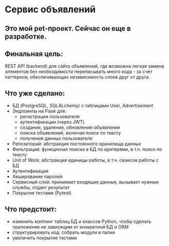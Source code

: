 # Сервис объявлений
Это мой pet-проект. Сейчас он еще в разработке.
---

## Финальная цель:
REST API (backend) для сайта объявлений, где возможна легкая замена элементов без необходимости переписывать много кода - за счет паттернов, обеспечивающих независимость слоев друг от друга.

## Что уже сделано:
- БД (PostgreSQL, SQLALchemy) с таблицами User, Advertisement
- Эндпоинты на Flask для:
  - регистрации пользователя
  - аутентификации (через JWT)
  - создания, удаления, обновления объявления
  - поиска объявлений, включая поиск по тексту
  - получения данных пользователя
- Репозиторий: абстракция постоянного хранилища данных
- Фильтрация: функционал поиска в БД по критерями, в т.ч. поиск по тексту
- Unit of Work: абстракция единицы работы, в т.ч. сеансов работы с БД
- Аутентификация
- Хеширование паролей
- Сервисный слой: принимает входящие данные, вызывает нужные службы, отдает результат
- Покрытие тестами (Pytest)


## Что предстоит:
- изменить мэппинг таблиц БД и классов Python, чтобы сделать приложение не зависящим от конкретной БД и ORM
- структурировать код: собрать модули в папки
- увеличить покрытие тэстами